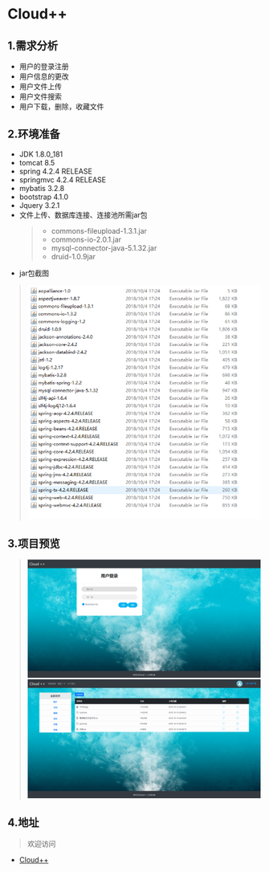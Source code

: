 # Cloud++
## 1.需求分析
  * 用户的登录注册 
  * 用户信息的更改
  * 用户文件上传
  * 用户文件搜索
  * 用户下载，删除，收藏文件
## 2.环境准备
  * JDK 1.8.0_181
  * tomcat 8.5
  * spring 4.2.4 RELEASE
  * springmvc 4.2.4 RELEASE
  * mybatis 3.2.8
  * bootstrap 4.1.0
  * Jquery 3.2.1
  * 文件上传、数据库连接、连接池所需jar包
    > * commons-fileupload-1.3.1.jar
    > * commons-io-2.0.1.jar
    > * mysql-connector-java-5.1.32.jar
    > * druid-1.0.9jar
  * jar包截图
  > ![jars](https://github.com/iamchriswu/SSM-Framework-integration/blob/master/images/jars.png)
## 3.项目预览
  > ![cloud++](https://github.com/iamchriswu/Cloud-Disk/blob/master/images/cloud%2B%2B1.png)
  > ![cloud++](https://github.com/iamchriswu/Cloud-Disk/blob/master/images/cloud%2B%2B2.png)
## 4.地址
  > 欢迎访问
  * [Cloud++](47.106.38.136/CouldPan)
